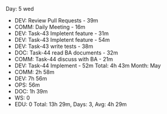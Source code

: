 Day: 5 wed
 - DEV: Review Pull Requests - 39m
 - COMM: Daily Meeting - 16m
 - DEV: Task-43 Impletent feature - 31m
 - DEV: Task-43 Impletent feature - 54m
 - DEV: Task-43 write tests - 38m
 - DOC: Task-44 read BA documents - 32m
 - COMM: Task-44 discuss with BA - 21m
 - DEV: Task-44 Implement - 52m
   Total: 4h 43m
Month: May
 - COMM: 2h 58m
 - DEV: 7h 56m
 - OPS: 56m
 - DOC: 1h 39m
 - WS: 0
 - EDU: 0
   Total: 13h 29m, Days: 3, Avg: 4h 29m
